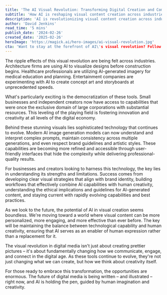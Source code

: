 ```yaml
---
title: 'The AI Visual Revolution: Transforming Digital Creation and Communication'
subtitle: 'How AI is reshaping visual content creation across industries'
description: 'AI is revolutionizing visual content creation across industries, from architecture to healthcare. This democratization of creative tools is enabling unprecedented innovation while sophisticated technology continues to evolve, promising a future where visual communication becomes more personalized and engaging than ever before.'
author: 'David Jenkins'
read_time: '5 mins'
publish_date: '2024-02-26'
created_date: '2025-02-26'
heroImage: 'https://magick.ai/hero-images/ai-visual-revolution.jpg'
cta: 'Want to stay at the forefront of AI\'s visual revolution? Follow us on LinkedIn for daily insights into how AI is transforming creative industries and reshaping the future of digital communication.'
---
```


The ripple effects of this visual revolution are being felt across industries. Architecture firms are using AI to visualize designs before construction begins. Healthcare professionals are utilizing AI-generated imagery for medical education and planning. Entertainment companies are experimenting with AI to create concept art and storyboards at unprecedented speeds.

What's particularly exciting is the democratization of these tools. Small businesses and independent creators now have access to capabilities that were once the exclusive domain of large corporations with substantial resources. This leveling of the playing field is fostering innovation and creativity at all levels of the digital economy.

Behind these stunning visuals lies sophisticated technology that continues to evolve. Modern AI image generation models can now understand and interpret complex prompts, maintain consistency across multiple generations, and even respect brand guidelines and artistic styles. These capabilities are becoming more refined and accessible through user-friendly interfaces that hide the complexity while delivering professional-quality results.

For businesses and creators looking to harness this technology, the key lies in understanding its strengths and limitations. Success comes from developing clear visual strategies that align with brand identity, building workflows that effectively combine AI capabilities with human creativity, understanding the ethical implications and guidelines for AI-generated content, and staying current with rapidly evolving capabilities and best practices.

As we look to the future, the potential of AI in visual creation seems boundless. We're moving toward a world where visual content can be more personalized, more engaging, and more effective than ever before. The key will be maintaining the balance between technological capability and human creativity, ensuring that AI serves as an enabler of human expression rather than a replacement for it.

The visual revolution in digital media isn't just about creating prettier pictures – it's about fundamentally changing how we communicate, engage, and connect in the digital age. As these tools continue to evolve, they're not just changing what we can create, but how we think about creativity itself.

For those ready to embrace this transformation, the opportunities are enormous. The future of digital media is being written – and illustrated – right now, and AI is holding the pen, guided by human imagination and creativity.